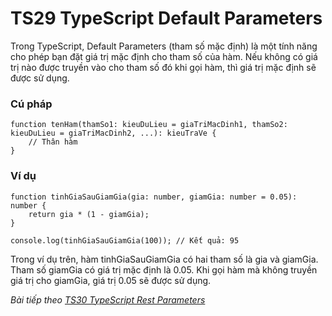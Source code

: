 # TS29 TypeScript Default Parameters

Trong TypeScript, Default Parameters (tham số mặc định) là một tính năng cho phép bạn đặt giá trị mặc định cho tham số của hàm. Nếu không có giá trị nào được truyền vào cho tham số đó khi gọi hàm, thì giá trị mặc định sẽ được sử dụng.

### Cú pháp

```
function tenHam(thamSo1: kieuDuLieu = giaTriMacDinh1, thamSo2: kieuDuLieu = giaTriMacDinh2, ...): kieuTraVe {
    // Thân hàm
}
```

### Ví dụ

```
function tinhGiaSauGiamGia(gia: number, giamGia: number = 0.05): number {
    return gia * (1 - giamGia);
}

console.log(tinhGiaSauGiamGia(100)); // Kết quả: 95
```

Trong ví dụ trên, hàm tinhGiaSauGiamGia có hai tham số là gia và giamGia. Tham số giamGia có giá trị mặc định là 0.05. Khi gọi hàm mà không truyền giá trị cho giamGia, giá trị 0.05 sẽ được sử dụng. 

*Bài tiếp theo [TS30 TypeScript Rest Parameters  ](/session/session_030_ts_rest.md)*